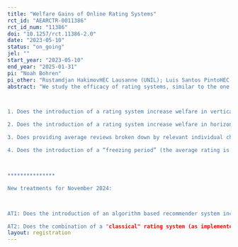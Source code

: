 ```yaml
---
title: "Welfare Gains of Online Rating Systems"
rct_id: "AEARCTR-0011386"
rct_id_num: "11386"
doi: "10.1257/rct.11386-2.0"
date: "2023-05-10"
status: "on_going"
jel: ""
start_year: "2023-05-10"
end_year: "2025-01-31"
pi: "Noah Bohren"
pi_other: "Rustamdjan HakimovHEC Lausanne (UNIL); Luis Santos PintoHEC Lausanne (UNIL)"
abstract: "We study the efficacy of rating systems, similar to the one used in online marketplaces. In this study, we investigate the effectiveness of rating systems in assisting consumers with product selection, focusing on both vertical and horizontal markets. Additionally, we explore the impact of grouping ratings and implementing freezing periods on welfare in horizontally differentiated markets. Our research aims to answer the following questions:

1. Does the introduction of a rating system increase welfare in vertically differentiated markets? 
2. Does the introduction of a rating system increase welfare in horizontally differentiated markets? 
3. Does providing average reviews broken down by relevant individual characteristics (filtering) increase welfare in horizontally differentiated markets?
4. Does the introduction of a “freezing period” (the average rating is disclosed only when a minimum amount of ratings are available) improve welfare?

***************
New treatments for November 2024: 

AT1: Does the introduction of an algorithm based recommender system increase welfare in horizontally differentiated markets? How does it compare to filtering?
AT2: Does the combination of a "classical" rating system (as implemented in the earlier treatments) and the algorithm based recommender system increase welfare in the horizontal market and does the effect decrease over time?"
layout: registration
---
```


